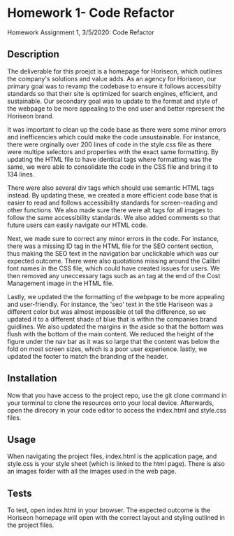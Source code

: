 # Homework 1- Code Refactor
Homework Assignment 1, 3/5/2020: Code Refactor

## Description

The deliverable for this proejct is a homepage for Horiseon, which outlines the company's solutions and value adds. As an agency for Horiseon, our primary goal was to revamp the codebase to ensure it follows accessibilty standards so that their site is optimized for search engines, efficient, and sustainable. Our secondary goal was to update to the format and style of the webpage to be more appealing to the end user and better represent the Horiseon brand.

It was important to clean up the code base as there were some minor errors and inefficencies which could make the code unsustainable. For instance, there were orginally over 200 lines of code in the style.css file as there were multipe selectors and properties with the exact same formatting. By updating the HTML file to have identical tags where formatting was the same, we were able to consolidate the code in the CSS file and bring it to 134 lines. 

There were also several div tags which should use semantic HTML tags instead. By updating these, we created a more efficient code base that is easier to read and follows accessibility standards for screen-reading and other functions. We also made sure there were alt tags for all images to follow the same accessibility standards. We also added comments so that future users can easily navigate our HTML code.

Next, we made sure to correct any minor errors in the code. For instance, there was a missing ID tag in the HTML file for the SEO content section, thus making the SEO text in the navigation bar unclickable which was our expected outcome. There were also quotations missing around the Calibri font names in the CSS file, which could have created issues for users. We then removed any uneccessary tags such as an </img> tag at the end of the Cost Management image in the HTML file. 

Lastly, we updated the the formatting of the webpage to be more appealing and user-friendly. For instance, the 'seo' text in the title Hariseon was a different color but was almost impossible ot tell the difference, so we updated it to a different shade of blue that is within the companies brand guidlines. We also updated the margins in the aside so that the bottom was flush with the bottom of the main content. We reduced the height of the figure under the nav bar as it was so large that the content was below the fold on most screen sizes, which is a poor user experience. lastly, we updated the footer to match the branding of the header. 

## Installation

Now that you have access to the project repo, use the git clone command in your terminal to clone the resources onto your local device. Afterwards, open the direcory in your code editor to access the index.html and style.css files. 

## Usage

When navigating the project files, index.html is the application page, and style.css is your style sheet (which is linked to the html page). There is also an images folder with all the images used in the web page. 

## Tests

To test, open index.html in your browser. The expected outcome is the Horiseon homepage will open with the correct layout and styling outlined in the project files. 

